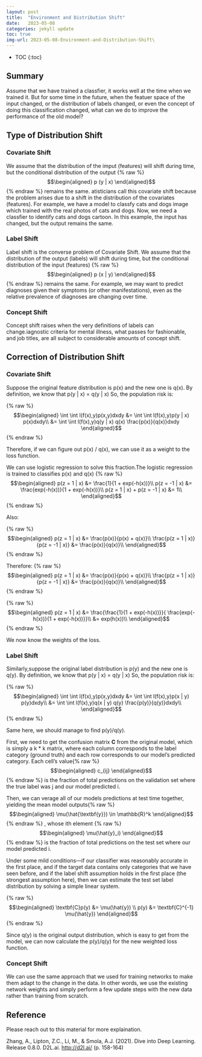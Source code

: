 ```yaml
---
layout: post
title:  "Environment and Distribution Shift"
date:   2023-05-08
categories: jekyll update
toc: true
img-url: 2023-05-08-Environment-and-Distribution-Shift\
---
```



* TOC
{:toc}

## Summary

Assume that we have trained a classfier, it works well at the time when we trained it. But for some time
in the future, when the featuer space of the input changed, or the distribution of labels changed, or even the
concept of doing this classification changed, what can we do to improve the performance of the old model?

## Type of Distribution Shift
### Covariate Shift
We assume that the distribution of the imput (features) will shift during time, but the conditional distribution
of the output {% raw %}
$$\begin{aligned} p (y | x) 
\end{aligned}$$
{% endraw %} remains the same. atisticians call this covariate
shift because the problem arises due to a shift in the distribution of the covariates (features).
For example, we have a model to classfy cats and dogs image which trained
with the real photos of cats and dogs. Now, we need a classfier to identify cats and dogs cartoon. In this example,
the input has changed, but the output remains the same.
    
### Label Shift
Label shift is the converse problem of Covariate Shift.  We assume that the distribution of the output (labels) will shift during time,
but the conditional distribution
of the input (features) {% raw %}
$$\begin{aligned} p (x | y) 
\end{aligned}$$
{% endraw %} remains the same. For example, we may want to predict diagnoses given their symptoms (or other manifestations), even as
the relative prevalence of diagnoses are changing over time.

### Concept Shift
Concept shift raises when the very definitions of labels can change.iagnostic criteria for mental illness, what passes
for fashionable, and job titles, are all subject to considerable amounts of concept shift.

## Correction of Distribution Shift
### Covariate Shift

Suppose the original feature distribution is p(x) and the new one is q(x). By definition, we know that p(y | x) = q(y | x)
So, the population risk is:

{% raw %}
$$\begin{aligned}
\int \int l(f(x),y)p(x,y)dxdy &= \int \int l(f(x),y)p(y | x) p(x)dxdy\\
&= \int \int l(f(x),y)q(y | x) q(x) \frac{p(x)}{q(x)}dxdy
\end{aligned}$$
{% endraw %}

Therefore, if we can figure out p(x) / q(x), we can use it as a weight to the loss function.

We can use logistic regression to solve this fraction.The logistic regression is trained to classifies p(x) and q(x)
{% raw %}
$$\begin{aligned}
p(z = 1 | x) &= \frac{1}{1 + exp(-h(x))}\\
p(z = -1 | x) &= \frac{exp(-h(x))}{1 + exp(-h(x))}\\
p(z = 1 | x) + p(z = -1 | x) &= 1\\
\end{aligned}$$
{% endraw %}

Also:

{% raw %}
$$\begin{aligned}
p(z = 1 | x) &= \frac{p(x)}{p(x) + q(x)}\\
\frac{p(z = 1 | x)}{p(z = -1 | x)} &= \frac{p(x)}{q(x)}\\
\end{aligned}$$
{% endraw %}

Therefore:
{% raw %}
$$\begin{aligned}
p(z = 1 | x) &= \frac{p(x)}{p(x) + q(x)}\\
\frac{p(z = 1 | x)}{p(z = -1 | x)} &= \frac{p(x)}{q(x)}\\
\end{aligned}$$
{% endraw %}

{% raw %}
$$\begin{aligned}
p(z = 1 | x) &=  \frac{\frac{1}{1 + exp(-h(x))}}{ \frac{exp(-h(x))}{1 + exp(-h(x))}}\\
&= exp(h(x))\\
\end{aligned}$$
{% endraw %}

We now know the weights of the loss.

### Label Shift

Similarly,suppose the original label distribution is p(y) and the new one is q(y). By definition, we know that p(y | x) = q(y | x)
So, the population risk is:

{% raw %}
$$\begin{aligned}
\int \int l(f(x),y)p(x,y)dxdy &= \int \int l(f(x),y)p(x | y) p(y)dxdy\\
&= \int \int l(f(x),y)q(x | y) q(y) \frac{p(y)}{q(y)}dxdy\\
\end{aligned}$$
{% endraw %}

Same here, we should manage to find p(y)/q(y).

First, we need to get the confusion matrix **C** from the original model, which is simply a k * k
matrix, where each column corresponds to the label category (ground truth) and each row
corresponds to our model’s predicted category. Each cell’s value{% raw %}
$$\begin{aligned}
c_{ij}
\end{aligned}$$
{% endraw %} is the fraction of total
predictions on the validation set where the true label was j and our model predicted i.

Then, we can verage all of our models predictions
at test time together, yielding the mean model outputs{% raw %}
$$\begin{aligned}
\mu(\hat{\textbf{y}}) \in \mathbb{R}^k
\end{aligned}$$
{% endraw %} , whose ith element {% raw %}
$$\begin{aligned}
\mu(\hat{y}_i)
\end{aligned}$$
{% endraw %}
is the fraction of total predictions on the test set where our model predicted i.

Under some mild conditions—if our classifier was reasonably accurate in the
first place, and if the target data contains only categories that we have seen before, and if the
label shift assumption holds in the first place (the strongest assumption here), then we can
estimate the test set label distribution by solving a simple linear system.

{% raw %}
$$\begin{aligned}
\textbf{C}p(y) &= \mu(\hat{y}) \\
p(y) &= \textbf{C}^{-1} \mu(\hat{y})
\end{aligned}$$
{% endraw %}

Since q(y) is the original output distribution, which is easy to get from the model, we
can now calculate the p(y)/q(y) for the new weighted loss function.
### Concept Shift

We can use the same approach that we used for training networks to make
them adapt to the change in the data. In other words, we use the existing network weights and
simply perform a few update steps with the new data rather than training from scratch.

## Reference
Please reach out to this material for more explaination.

Zhang, A., Lipton, Z.C., Li, M., & Smola, A.J. (2021). Dive into Deep Learning. Release 0.8.0. D2L.ai. http://d2l.ai/
(p. 158-164)